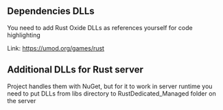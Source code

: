 ﻿## Dependencies DLLs
You need to add Rust Oxide DLLs as references yourself for code highlighting

Link: https://umod.org/games/rust

## Additional DLLs for Rust server
Project handles them with NuGet, but for it to work in server runtime you need to put DLLs from libs directory to RustDedicated_Managed folder on the server